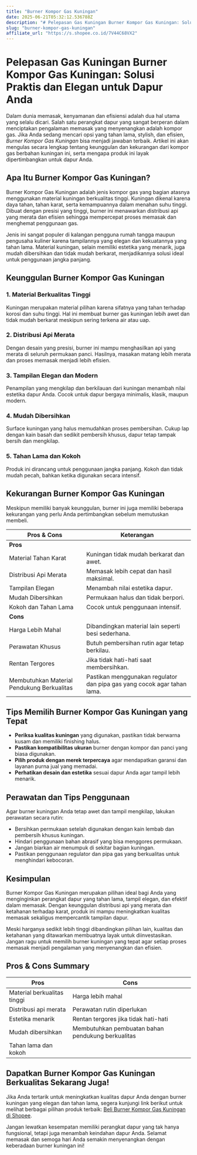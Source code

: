 ```yaml
---
title: "Burner Kompor Gas Kuningan"
date: 2025-06-21T05:32:12.536788Z
description: "# Pelepasan Gas Kuningan Burner Kompor Gas Kuningan: Solusi Praktis dan Elegan untuk Dapur Anda..."
slug: "burner-kompor-gas-kuningan"
affiliate_url: "https://s.shopee.co.id/7V44C68VX2"
---
```

# Pelepasan Gas Kuningan Burner Kompor Gas Kuningan: Solusi Praktis dan Elegan untuk Dapur Anda

Dalam dunia memasak, kenyamanan dan efisiensi adalah dua hal utama yang selalu dicari. Salah satu perangkat dapur yang sangat berperan dalam menciptakan pengalaman memasak yang menyenangkan adalah kompor gas. Jika Anda sedang mencari opsi yang tahan lama, stylish, dan efisien, *Burner Kompor Gas Kuningan* bisa menjadi jawaban terbaik. Artikel ini akan mengulas secara lengkap tentang keunggulan dan kekurangan dari kompor gas berbahan kuningan ini, serta mengapa produk ini layak dipertimbangkan untuk dapur Anda.

## Apa Itu Burner Kompor Gas Kuningan?

Burner Kompor Gas Kuningan adalah jenis kompor gas yang bagian atasnya menggunakan material kuningan berkualitas tinggi. Kuningan dikenal karena daya tahan, tahan karat, serta kemampuannya dalam menahan suhu tinggi. Dibuat dengan presisi yang tinggi, burner ini menawarkan distribusi api yang merata dan efisien sehingga mempercepat proses memasak dan menghemat penggunaan gas.

Jenis ini sangat populer di kalangan pengguna rumah tangga maupun pengusaha kuliner karena tampilannya yang elegan dan kekuatannya yang tahan lama. Material kuningan, selain memiliki estetika yang menarik, juga mudah dibersihkan dan tidak mudah berkarat, menjadikannya solusi ideal untuk penggunaan jangka panjang.

## Keunggulan Burner Kompor Gas Kuningan

### 1. Material Berkualitas Tinggi
Kuningan merupakan material pilihan karena sifatnya yang tahan terhadap korosi dan suhu tinggi. Hal ini membuat burner gas kuningan lebih awet dan tidak mudah berkarat meskipun sering terkena air atau uap.

### 2. Distribusi Api Merata
Dengan desain yang presisi, burner ini mampu menghasilkan api yang merata di seluruh permukaan panci. Hasilnya, masakan matang lebih merata dan proses memasak menjadi lebih efisien.

### 3. Tampilan Elegan dan Modern
Penampilan yang mengkilap dan berkilauan dari kuningan menambah nilai estetika dapur Anda. Cocok untuk dapur bergaya minimalis, klasik, maupun modern.

### 4. Mudah Dibersihkan
Surface kuningan yang halus memudahkan proses pembersihan. Cukup lap dengan kain basah dan sedikit pembersih khusus, dapur tetap tampak bersih dan mengkilap.

### 5. Tahan Lama dan Kokoh
Produk ini dirancang untuk penggunaan jangka panjang. Kokoh dan tidak mudah pecah, bahkan ketika digunakan secara intensif.

## Kekurangan Burner Kompor Gas Kuningan

Meskipun memiliki banyak keunggulan, burner ini juga memiliki beberapa kekurangan yang perlu Anda pertimbangkan sebelum memutuskan membeli.

| **Pros & Cons** | **Keterangan** |
|-----------------|----------------|
| **Pros**       | |
| Material Tahan Karat | Kuningan tidak mudah berkarat dan awet. |
| Distribusi Api Merata | Memasak lebih cepat dan hasil maksimal. |
| Tampilan Elegan | Menambah nilai estetika dapur. |
| Mudah Dibersihkan | Permukaan halus dan tidak berpori. |
| Kokoh dan Tahan Lama | Cocok untuk penggunaan intensif. |
| **Cons**       | |
| Harga Lebih Mahal | Dibandingkan material lain seperti besi sederhana. |
| Perawatan Khusus | Butuh pembersihan rutin agar tetap berkilau. |
| Rentan Tergores | Jika tidak hati-hati saat membersihkan. |
| Membutuhkan Material Pendukung Berkualitas | Pastikan menggunakan regulator dan pipa gas yang cocok agar tahan lama. |

## Tips Memilih Burner Kompor Gas Kuningan yang Tepat

- **Periksa kualitas kuningan** yang digunakan, pastikan tidak berwarna kusam dan memiliki finishing halus.
- **Pastikan kompatibilitas ukuran** burner dengan kompor dan panci yang biasa digunakan.
- **Pilih produk dengan merek terpercaya** agar mendapatkan garansi dan layanan purna jual yang memadai.
- **Perhatikan desain dan estetika** sesuai dapur Anda agar tampil lebih menarik.

## Perawatan dan Tips Penggunaan

Agar burner kuningan Anda tetap awet dan tampil mengkilap, lakukan perawatan secara rutin:

- Bersihkan permukaan setelah digunakan dengan kain lembab dan pembersih khusus kuningan.
- Hindari penggunaan bahan abrasif yang bisa menggores permukaan.
- Jangan biarkan air menumpuk di sekitar bagian kuningan.
- Pastikan penggunaan regulator dan pipa gas yang berkualitas untuk menghindari kebocoran.

## Kesimpulan

Burner Kompor Gas Kuningan merupakan pilihan ideal bagi Anda yang menginginkan perangkat dapur yang tahan lama, tampil elegan, dan efektif dalam memasak. Dengan keunggulan distribusi api yang merata dan ketahanan terhadap karat, produk ini mampu meningkatkan kualitas memasak sekaligus mempercantik tampilan dapur.

Meski harganya sedikit lebih tinggi dibandingkan pilihan lain, kualitas dan ketahanan yang ditawarkan membuatnya layak untuk diinvestasikan. Jangan ragu untuk memilih burner kuningan yang tepat agar setiap proses memasak menjadi pengalaman yang menyenangkan dan efisien.

## Pros & Cons Summary

| **Pros** | **Cons** |
|------------|------------|
| Material berkualitas tinggi | Harga lebih mahal | 
| Distribusi api merata | Perawatan rutin diperlukan | 
| Estetika menarik | Rentan tergores jika tidak hati-hati | 
| Mudah dibersihkan | Membutuhkan pembuatan bahan pendukung berkualitas | 
| Tahan lama dan kokoh |  |

## Dapatkan Burner Kompor Gas Kuningan Berkualitas Sekarang Juga!

Jika Anda tertarik untuk meningkatkan kualitas dapur Anda dengan burner kuningan yang elegan dan tahan lama, segera kunjungi link berikut untuk melihat berbagai pilihan produk terbaik: [Beli Burner Kompor Gas Kuningan di Shopee](https://s.shopee.co.id/7V44C68VX2).

Jangan lewatkan kesempatan memiliki perangkat dapur yang tak hanya fungsional, tetapi juga menambah keindahan dapur Anda. Selamat memasak dan semoga hari Anda semakin menyenangkan dengan keberadaan burner kuningan ini!